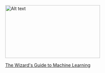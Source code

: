 <a href="https://github.com/alonsorobots/ML-tutorials/blob/c988ec5f66dccb0e75fa867ea30494d8b2b037bf/The_Wizard's_Guide_to_Machine_Learning.ipynb">
    <img src="https://media.giphy.com/media/zCR9qJMsMkIrQbbHFI/giphy.gif" alt="Alt text" width="300" height="168"/>
</a>

[ The Wizard's Guide to Machine Learning](https://github.com/alonsorobots/ML-tutorials/blob/c988ec5f66dccb0e75fa867ea30494d8b2b037bf/The_Wizard's_Guide_to_Machine_Learning.ipynb)
